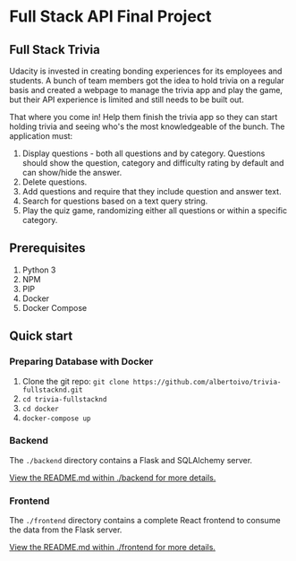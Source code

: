 # Full Stack API Final Project

## Full Stack Trivia

Udacity is invested in creating bonding experiences for its employees and students. A bunch of team members got the idea to hold trivia on a regular basis and created a  webpage to manage the trivia app and play the game, but their API experience is limited and still needs to be built out. 

That where you come in! Help them finish the trivia app so they can start holding trivia and seeing who's the most knowledgeable of the bunch. The application must:

1) Display questions - both all questions and by category. Questions should show the question, category and difficulty rating by default and can show/hide the answer. 
2) Delete questions.
3) Add questions and require that they include question and answer text.
4) Search for questions based on a text query string.
5) Play the quiz game, randomizing either all questions or within a specific category.

## Prerequisites

1. Python 3
2. NPM
3. PIP
4. Docker
5. Docker Compose 

## Quick start

### Preparing Database with Docker

1. Clone the git repo: `git clone https://github.com/albertoivo/trivia-fullstacknd.git`
2. `cd trivia-fullstacknd`
3. `cd docker`
3. `docker-compose up`

### Backend

The `./backend` directory contains a Flask and SQLAlchemy server.

[View the README.md within ./backend for more details.](./backend/README.md)

### Frontend

The `./frontend` directory contains a complete React frontend to consume the data from the Flask server.  

[View the README.md within ./frontend for more details.](./frontend/README.md)